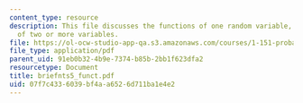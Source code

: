 ```yaml
---
content_type: resource
description: This file discusses the functions of one random variable, and function
  of two or more variables.
file: https://ol-ocw-studio-app-qa.s3.amazonaws.com/courses/1-151-probability-and-statistics-in-engineering-spring-2005/07f7c4336039bf4aa6526d711ba1e4e2_briefnts5_funct.pdf
file_type: application/pdf
parent_uid: 91eb0b32-4b9e-7374-b85b-2bb1f623dfa2
resourcetype: Document
title: briefnts5_funct.pdf
uid: 07f7c433-6039-bf4a-a652-6d711ba1e4e2
---
```

